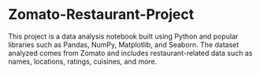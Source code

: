 # Zomato-Restaurant-Project
This project is a data analysis notebook built using Python and popular libraries such as Pandas, NumPy, Matplotlib, and Seaborn. The dataset analyzed comes from Zomato and includes restaurant-related data such as names, locations, ratings, cuisines, and more.
